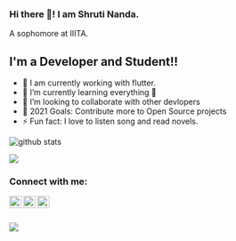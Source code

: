 ### Hi there 👋! I am Shruti Nanda.
A sophomore at IIITA.

## I'm a Developer and Student!!

- 🔭 I am currently working with flutter.
- 🌱 I’m currently learning everything 🤣
- 👯 I’m looking to collaborate with other devlopers
- 🥅 2021 Goals: Contribute more to Open Source projects
- ⚡ Fun fact: I love to listen song and read novels.



<img src="https://github-readme-stats.vercel.app/api/?username=Saggittarius-A&show_icons=true&theme=gotham" alt="github stats"/>

<a href="https://github.com/CadencePrestissimo/github-readme-stats"><img align="center" src="https://github-readme-stats.vercel.app/api/top-langs/?username=Saggittarius-A&layout=compact&theme=gotham" /></a>


### Connect with me:

[<img align="left" alt="iit2019017 | LinkedIn" width="22px" src="https://cdn.jsdelivr.net/npm/simple-icons@v3/icons/linkedin.svg" />][linkedin]
[<img align="left" alt="iit2019017 | Instagram" width="22px" src="https://cdn.jsdelivr.net/npm/simple-icons@v3/icons/instagram.svg" />][instagram]
[<img align="left"  alt="iit2019017 | Facebook" width="22px" src="https://cdn.jsdelivr.net/npm/simple-icons@v3/icons/facebook.svg"  />][Facebook]
<br />
<br />

[linkedin]: https://www.linkedin.com/in/shruti-nanda-00b2101a4/
[instagram]: https://www.instagram.com/__sagittarius_a/
[Facebook]: https://www.facebook.com/shruti.nanda.735/

<img src="https://visitor-badge.laobi.icu/badge?page_id=Saggittarius-A.Saggittarius-A" />
